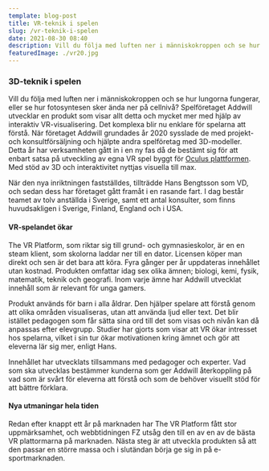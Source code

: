 ```yaml
---
template: blog-post
title: VR-teknik i spelen
slug: /vr-teknik-i-spelen
date: 2021-08-30 08:40
description: Vill du följa med luften ner i människokroppen och se hur lungorna fungerar, eller se hur fotosyntesen sker ända ner på cellnivå? Vi kollar den senaste plattformen till Oculus.
featuredImage: ./vr20.jpg
---
```


### 3D-teknik i spelen ###
Vill du följa med luften ner i människokroppen och se hur lungorna fungerar, eller se hur fotosyntesen sker ända ner på cellnivå? Spelföretaget Addwill utvecklar en produkt som visar allt detta och mycket mer med hjälp av interaktiv VR-visualisering. Det komplexa blir nu enklare för spelarna att förstå.
När företaget Addwill grundades år 2020 sysslade de med projekt- och konsultförsäljning och hjälpte andra spelföretag med 3D-modeller. Detta år har verksamheten gått in i en ny fas då de bestämt sig för att enbart satsa på utveckling av egna VR spel byggt för [Oculus plattformen](https://www.oculus.com/). Med stöd av 3D och interaktivitet nyttjas visuella till max.

När den nya inriktningen fastställdes, tillträdde Hans Bengtsson som VD, och sedan dess har företaget gått framåt i en rasande fart. I dag består teamet av tolv anställda i Sverige, samt ett antal konsulter, som finns huvudsakligen i Sverige, Finland, England och i USA.

#### VR-spelandet ökar ####
The VR Platform, som riktar sig till grund- och gymnasieskolor, är en en steam klient, som skolorna laddar ner till en dator. Licensen köper man direkt och sen är det bara att köra. Fyra gånger per år uppdateras innehållet utan kostnad.
   Produkten omfattar idag sex olika ämnen; biologi, kemi, fysik, matematik, teknik och geografi. Inom varje ämne har Addwill utvecklat innehåll som är relevant för unga gamers.

Produkt används för barn i alla åldrar. Den hjälper spelare att förstå genom att olika områden visualiseras, utan att använda ljud eller text. Det blir istället pedagogen som får sätta sina ord till det som visas och nivån kan då anpassas efter elevgrupp. Studier har gjorts som visar att VR ökar intresset hos spelarna, vilket i sin tur ökar motivationen kring ämnet och gör att eleverna lär sig mer, enligt Hans.

Innehållet har utvecklats tillsammans med pedagoger och experter. Vad som ska utvecklas bestämmer kunderna som ger Addwill återkoppling på vad som är svårt för eleverna att förstå och som de behöver visuellt stöd för att bättre förklara.

#### Nya utmaningar hela tiden ####
Redan efter knappt ett år på marknaden har The VR Platform fått stor uppmärksamhet, och webbtidningen FZ utsåg den till en av en av de bästa VR plattormarna på marknaden.
   Nästa steg är att utveckla produkten så att den passar en större massa och i slutändan börja ge sig in på e-sportmarknaden.
